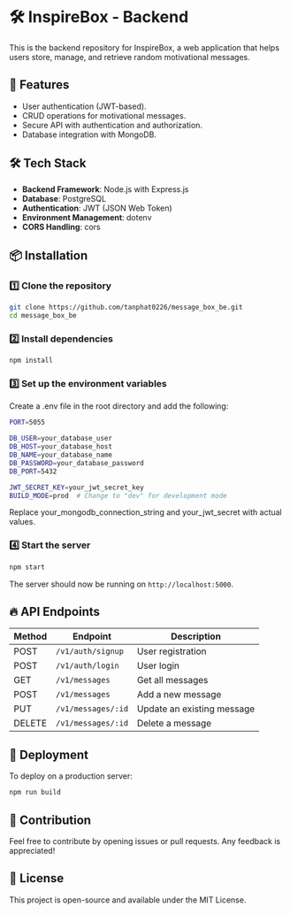 # 🛠️ InspireBox - Backend

This is the backend repository for InspireBox, a web application that helps users store, manage, and retrieve random motivational messages.

## 🚀 Features
- User authentication (JWT-based).
- CRUD operations for motivational messages.
- Secure API with authentication and authorization.
- Database integration with MongoDB.

## 🛠️ Tech Stack
- **Backend Framework**: Node.js with Express.js
- **Database**: PostgreSQL
- **Authentication**: JWT (JSON Web Token)
- **Environment Management**: dotenv
- **CORS Handling**: cors

## 📦 Installation
### 1️⃣ Clone the repository
```bash
git clone https://github.com/tanphat0226/message_box_be.git
cd message_box_be
```
### 2️⃣ Install dependencies
```bash
npm install
```
### 3️⃣ Set up the environment variables
Create a .env file in the root directory and add the following:

```bash
PORT=5055

DB_USER=your_database_user
DB_HOST=your_database_host
DB_NAME=your_database_name
DB_PASSWORD=your_database_password
DB_PORT=5432

JWT_SECRET_KEY=your_jwt_secret_key
BUILD_MODE=prod  # Change to "dev" for development mode
```

Replace your_mongodb_connection_string and your_jwt_secret with actual values.
### 4️⃣ Start the server
```bash
npm start
```
The server should now be running on `http://localhost:5000`.

## 🔥 API Endpoints
| Method | Endpoint             | Description               |
|--------|----------------------|---------------------------|
| POST   | `/v1/auth/signup`   | User registration         |
| POST   | `/v1/auth/login`    | User login                |
| GET    | `/v1/messages`      | Get all messages          |
| POST   | `/v1/messages`      | Add a new message         |
| PUT    | `/v1/messages/:id`  | Update an existing message |
| DELETE | `/v1/messages/:id`  | Delete a message          |

## 🚀 Deployment
To deploy on a production server:
```bash
npm run build
```
## 🤝 Contribution
Feel free to contribute by opening issues or pull requests. Any feedback is appreciated!

## 📄 License
This project is open-source and available under the MIT License.
